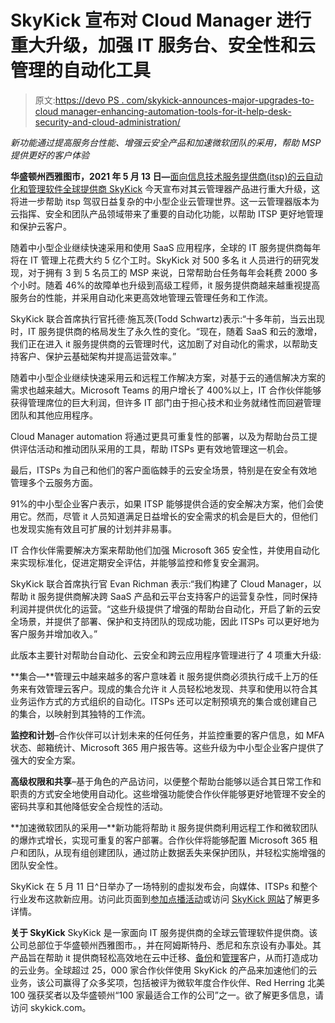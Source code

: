 # SkyKick 宣布对 Cloud Manager 进行重大升级，加强 IT 服务台、安全性和云管理的自动化工具

> 原文:[https://devo PS . com/skykick-announces-major-upgrades-to-cloud manager-enhancing-automation-tools-for-it-help-desk-security-and-cloud-administration/](https://devops.com/skykick-announces-major-upgrades-to-cloud-manager-strengthening-automation-tools-for-it-help-desk-security-and-cloud-administration/)

*新功能通过提高服务台性能、增强云安全产品和加速微软团队的采用，帮助 MSP 提供更好的客户体验*

**华盛顿州西雅图市，2021 年 5 月 13 日—**[面向信息技术服务提供商(itsp)的云自动化和管理软件全球提供商 SkyKick](http://www.skykick.com) 今天宣布对其云管理器产品进行重大升级，这将进一步帮助 itsp 驾驭日益复杂的中小型企业云管理世界。这一云管理器版本为云指挥、安全和团队产品领域带来了重要的自动化功能，以帮助 ITSP 更好地管理和保护云客户。

随着中小型企业继续快速采用和使用 SaaS 应用程序，全球的 IT 服务提供商每年将在 IT 管理上花费大约 5 亿个工时。SkyKick 对 500 多名 it 人员进行的研究发现，对于拥有 3 到 5 名员工的 MSP 来说，日常帮助台任务每年会耗费 2000 多个小时。随着 46%的故障单也升级到高级工程师，it 服务提供商越来越重视提高服务台的性能，并采用自动化来更高效地管理云管理任务和工作流。

SkyKick 联合首席执行官托德·施瓦茨(Todd Schwartz)表示:“十多年前，当云出现时，IT 服务提供商的格局发生了永久性的变化。“现在，随着 SaaS 和云的激增，我们正在进入 it 服务提供商的云管理时代，这加剧了对自动化的需求，以帮助支持客户、保护云基础架构并提高运营效率。”

随着中小型企业继续快速采用云和远程工作解决方案，对基于云的通信解决方案的需求也越来越大。Microsoft Teams 的用户增长了 400%以上，IT 合作伙伴能够获得管理席位的巨大利润，但许多 IT 部门由于担心技术和业务就绪性而回避管理团队和其他应用程序。

Cloud Manager automation 将通过更具可重复性的部署，以及为帮助台员工提供评估活动和推动团队采用的工具，帮助 ITSPs 更有效地管理这一机会。

最后，ITSPs 为自己和他们的客户面临棘手的云安全场景，特别是在安全有效地管理多个云服务方面。

91%的中小型企业客户表示，如果 ITSP 能够提供合适的安全解决方案，他们会使用它。然而，尽管 it 人员知道满足日益增长的安全需求的机会是巨大的，但他们也发现实施有效且可扩展的计划并非易事。

IT 合作伙伴需要解决方案来帮助他们加强 Microsoft 365 安全性，并使用自动化来实现标准化，促进定期安全评估，并能够监控和修复安全漏洞。

SkyKick 联合首席执行官 Evan Richman 表示:“我们构建了 Cloud Manager，以帮助 it 服务提供商解决跨 SaaS 产品和云平台支持客户的运营复杂性，同时保持利润并提供优化的运营。“这些升级提供了增强的帮助台自动化，开启了新的云安全场景，并提供了部署、保护和支持团队的现成功能，因此 ITSPs 可以更好地为客户服务并增加收入。”

此版本主要针对帮助台自动化、云安全和跨云应用程序管理进行了 4 项重大升级:

**集合—**管理云中越来越多的客户意味着 it 服务提供商必须执行成千上万的任务来有效管理云客户。现成的集合允许 it 人员轻松地发现、共享和使用以符合其业务运作方式的方式组织的自动化。ITSPs 还可以定制预填充的集合或创建自己的集合，以映射到其独特的工作流。

**监控和计划**–合作伙伴可以计划未来的任何任务，并监控重要的客户信息，如 MFA 状态、邮箱统计、Microsoft 365 用户报告等。这些升级为中小型企业客户提供了强大的安全方案。

**高级权限和共享**–基于角色的产品访问，以便整个帮助台能够以适合其日常工作和职责的方式安全地使用自动化。这些增强功能使合作伙伴能够更好地管理不安全的密码共享和其他降低安全合规性的活动。

**加速微软团队的采用—**新功能将帮助 it 服务提供商利用远程工作和微软团队的爆炸式增长，实现可重复的客户部署。合作伙伴将能够配置 Microsoft 365 租户和团队，从现有组创建团队，通过防止数据丢失来保护团队，并轻松实施增强的团队安全性。

SkyKick 在 5 月 11 日^日举办了一场特别的虚拟发布会，向媒体、ITSPs 和整个行业发布这款新应用。访问此页面到[参加点播活动](https://offers.skykick.com/skykick-cloud-manager-new-features-on-demand)或访问 [SkyKick 网站](https://www.skykick.com/cloud-management/automation-use-cases/?utm_referrer=https%3A%2F%2Fwww.skykick.com%2F)了解更多详情。

**关于 SkyKick**
SkyKick 是一家面向 IT 服务提供商的全球云管理软件提供商。该公司总部位于华盛顿州西雅图市。，并在阿姆斯特丹、悉尼和东京设有办事处。其产品旨在帮助 it 提供商轻松高效地在云中迁移、[备份](https://www.skykick.com/backup)和[管理](https://www.skykick.com/manage)客户，从而打造成功的云业务。全球超过 25，000 家合作伙伴使用 SkyKick 的产品来加速他们的云业务，该公司赢得了众多奖项，包括被评为微软年度合作伙伴、Red Herring 北美 100 强获奖者以及华盛顿州“100 家最适合工作的公司”之一。欲了解更多信息，请访问 skykick.com。